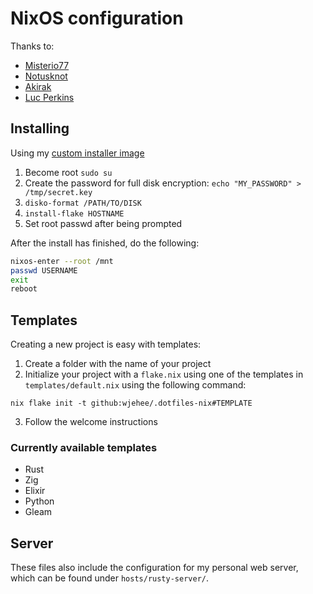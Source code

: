 # NixOS configuration

Thanks to:
- [Misterio77](https://github.com/Misterio77)
- [Notusknot](https://github.com/notusknot)
- [Akirak](https://github.com/akirak)
- [Luc Perkins](https://github.com/the-nix-way)

## Installing

Using my [custom installer image](https://github.com/WJehee/nixos-installer)

1. Become root `sudo su`
2. Create the password for full disk encryption: `echo "MY_PASSWORD" > /tmp/secret.key`
3. `disko-format /PATH/TO/DISK`
4. `install-flake HOSTNAME`
5. Set root passwd after being prompted

After the install has finished, do the following:  
```sh
nixos-enter --root /mnt
passwd USERNAME
exit
reboot
```

## Templates

Creating a new project is easy with templates:

1. Create a folder with the name of your project
2. Initialize your project with a `flake.nix` using one of the templates in `templates/default.nix` using the following command:

```
nix flake init -t github:wjehee/.dotfiles-nix#TEMPLATE
```

3. Follow the welcome instructions

### Currently available templates

- Rust
- Zig
- Elixir
- Python
- Gleam

## Server

These files also include the configuration for my personal web server,
which can be found under `hosts/rusty-server/`.

